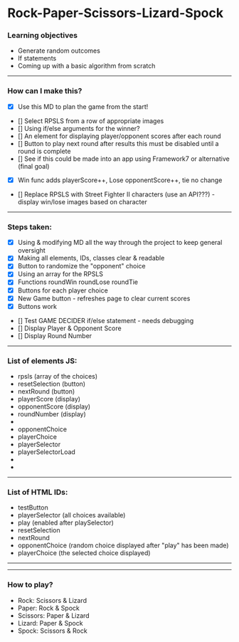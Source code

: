 # Rock-Paper-Scissors-Lizard-Spock

### Learning objectives
- Generate random outcomes
- If statements
- Coming up with a basic algorithm from scratch


_________________________
### How can I make this?
- [X] Use this MD to plan the game from the start!
- [] Select RPSLS from a row of appropriate images
- [] Using if/else arguments for the winner?
- [] An element for displaying player/opponent scores after each round
- [] Button to play next round after results
    this must be disabled until a round is complete
- [] See if this could be made into an app using Framework7 or alternative (final goal)
- [X] Win func adds playerScore++, Lose opponentScore++, tie no change
- [] Replace RPSLS with Street Fighter II characters (use an API???) - display win/lose images based on character
_________________________
### Steps taken:
- [X] Using & modifying MD all the way through the project to keep general oversight
- [X] Making all elements, IDs, classes clear & readable
- [X] Button to randomize the "opponent" choice
- [X] Using an array for the RPSLS
- [X] Functions roundWin roundLose roundTie
- [X] Buttons for each player choice
- [X] New Game button - refreshes page to clear current scores
- [X] Buttons work
- [] Test GAME DECIDER if/else statement - needs debugging
- [] Display Player & Opponent Score
- [] Display Round Number
_________________________
### List of elements JS:
- rpsls (array of the choices)
- resetSelection (button)
- nextRound (button)
- playerScore (display)
- opponentScore (display)
- roundNumber (display)
- 
- opponentChoice
- playerChoice
- playerSelector
- playerSelectorLoad
- 
- 
_________________________
### List of HTML IDs:
- testButton
- playerSelector (all choices available)
- play (enabled after playSelector)
- resetSelection
- nextRound
- opponentChoice (random choice displayed after "play" has been made)
- playerChoice (the selected choice displayed)
_________________________
_________________________

### How to play?

- Rock: Scissors & Lizard
- Paper: Rock & Spock
- Scissors: Paper & Lizard
- Lizard: Paper & Spock
- Spock: Scissors & Rock